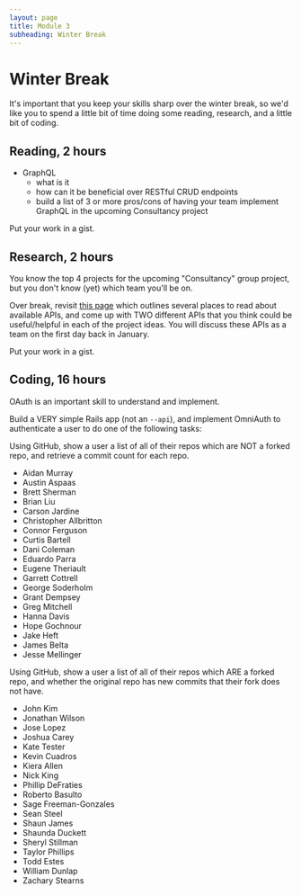 ```yaml
---
layout: page
title: Module 3
subheading: Winter Break
---
```


# Winter Break

It's important that you keep your skills sharp over the winter break, so we'd like you to spend a little bit of time doing some reading, research, and a little bit of coding.


## Reading, 2 hours

* GraphQL
  * what is it
  * how can it be beneficial over RESTful CRUD endpoints
  * build a list of 3 or more pros/cons of having your team implement GraphQL in the upcoming Consultancy project

Put your work in a gist.


## Research, 2 hours

You know the top 4 projects for the upcoming "Consultancy" group project, but you don't know (yet) which team you'll be on.

Over break, revisit [this page](https://backend.turing.io/module3/projects/consultancy/ideation) which outlines several places to read about available APIs, and come up with TWO different APIs that you think could be useful/helpful in each of the project ideas. You will discuss these APIs as a team on the first day back in January.

Put your work in a gist.


## Coding, 16 hours

OAuth is an important skill to understand and implement.

Build a VERY simple Rails app (not an `--api`), and implement OmniAuth to authenticate a user to do one of the following tasks:

Using GitHub, show a user a list of all of their repos which are NOT a forked repo, and retrieve a commit count for each repo.
* Aidan Murray
* Austin Aspaas
* Brett Sherman
* Brian Liu
* Carson Jardine
* Christopher Allbritton
* Connor Ferguson
* Curtis Bartell
* Dani Coleman
* Eduardo Parra
* Eugene Theriault
* Garrett Cottrell
* George Soderholm
* Grant Dempsey
* Greg Mitchell
* Hanna Davis
* Hope Gochnour
* Jake Heft
* James Belta
* Jesse Mellinger

Using GitHub, show a user a list of all of their repos which ARE a forked repo, and whether the original repo has new commits that their fork does not have.
* John Kim
* Jonathan Wilson
* Jose Lopez
* Joshua Carey
* Kate Tester
* Kevin Cuadros
* Kiera Allen
* Nick King
* Phillip DeFraties
* Roberto Basulto
* Sage Freeman-Gonzales
* Sean Steel
* Shaun James
* Shaunda Duckett
* Sheryl Stillman
* Taylor Phillips
* Todd Estes
* William Dunlap
* Zachary Stearns
